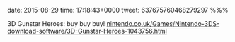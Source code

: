 date: 2015-08-29
time: 17:18:43+0000
tweet: 637675760468279297
%%%

3D Gunstar Heroes: buy buy buy! [nintendo.co.uk/Games/Nintendo-3DS-download-software/3D-Gunstar-Heroes-1043756.html](https://www.nintendo.co.uk/Games/Nintendo-3DS-download-software/3D-Gunstar-Heroes-1043756.html)
